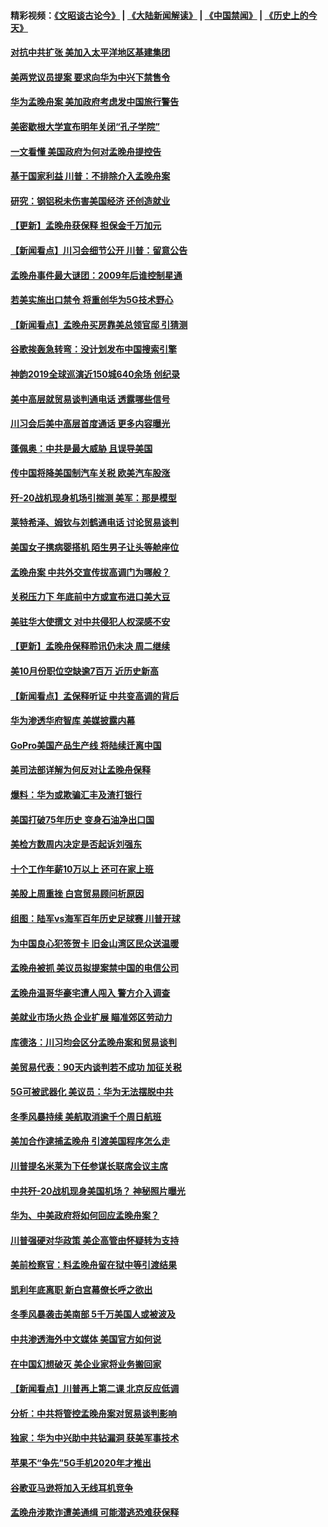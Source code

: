 #### 精彩视频：[《文昭谈古论今》](https://github.com/gfw-breaker/wenzhao/blob/master/README.md?t=12121831) | [《大陆新闻解读》](https://github.com/gfw-breaker/ntdtv-comedy/blob/master/README.md?t=12121831) | [《中国禁闻》](https://github.com/gfw-breaker/ntdtv-news/blob/master/README.md?t=12121831) | [《历史上的今天》](https://github.com/gfw-breaker/today-in-history/blob/master/README.md?t=12121831) 

#### [对抗中共扩张 美加入太平洋地区基建集团](../pages/nsc412/n10905358.md?t=12121831) 

#### [美两党议员提案 要求向华为中兴下禁售令](../pages/nsc412/n10905082.md?t=12121831) 

#### [华为孟晚舟案 美加政府考虑发中国旅行警告](../pages/nsc412/n10905019.md?t=12121831) 

#### [美密歇根大学宣布明年关闭“孔子学院”](../pages/nsc412/n10904857.md?t=12121831) 

#### [一文看懂 美国政府为何对孟晚舟提控告](../pages/nsc412/n10904250.md?t=12121831) 

#### [基于国家利益 川普：不排除介入孟晚舟案](../pages/nsc412/n10905006.md?t=12121831) 

#### [研究：钢铝税未伤害美国经济 还创造就业](../pages/nsc412/n10904853.md?t=12121831) 

#### [【更新】孟晚舟获保释 担保金千万加元](../pages/nsc412/n10904401.md?t=12121831) 

#### [【新闻看点】川习会细节公开 川普：留意公告](../pages/nsc412/n10904509.md?t=12121831) 

#### [孟晚舟事件最大谜团：2009年后谁控制星通](../pages/nsc412/n10904127.md?t=12121831) 

#### [若美实施出口禁令 将重创华为5G技术野心](../pages/nsc412/n10904530.md?t=12121831) 

#### [【新闻看点】孟晚舟买房靠美总领官邸 引猜测](../pages/nsc412/n10904128.md?t=12121831) 

#### [谷歌挨轰急转弯：没计划发布中国搜索引擎](../pages/nsc412/n10904443.md?t=12121831) 

#### [神韵2019全球巡演近150城640余场 创纪录](../pages/nsc412/n10904409.md?t=12121831) 

#### [美中高层就贸易谈判通电话 透露哪些信号](../pages/nsc412/n10904135.md?t=12121831) 

#### [川习会后美中高层首度通话 更多内容曝光](../pages/nsc412/n10904178.md?t=12121831) 

#### [蓬佩奥：中共是最大威胁 且误导美国](../pages/nsc412/n10904047.md?t=12121831) 

#### [传中国将降美国制汽车关税 欧美汽车股涨](../pages/nsc412/n10904018.md?t=12121831) 

#### [歼-20战机现身机场引揣测 美军：那是模型](../pages/nsc412/n10903152.md?t=12121831) 

#### [莱特希泽、姆钦与刘鹤通电话 讨论贸易谈判](../pages/nsc412/n10902887.md?t=12121831) 

#### [美国女子携病婴搭机 陌生男子让头等舱座位](../pages/nsc412/n10902969.md?t=12121831) 

#### [孟晚舟案 中共外交宣传拔高调门为哪般？](../pages/nsc412/n10902536.md?t=12121831) 

#### [关税压力下 年底前中方或宣布进口美大豆](../pages/nsc412/n10902217.md?t=12121831) 

#### [美驻华大使撰文 对中共侵犯人权深感不安](../pages/nsc412/n10902576.md?t=12121831) 

#### [【更新】孟晚舟保释聆讯仍未决 周二继续](../pages/nsc412/n10902280.md?t=12121831) 

#### [美10月份职位空缺逾7百万 近历史新高](../pages/nsc412/n10902206.md?t=12121831) 

#### [【新闻看点】孟保释听证 中共变高调的背后](../pages/nsc412/n10902083.md?t=12121831) 

#### [华为渗透华府智库 美媒披露内幕](../pages/nsc412/n10902192.md?t=12121831) 

#### [GoPro美国产品生产线 将陆续迁离中国](../pages/nsc412/n10902041.md?t=12121831) 

#### [美司法部详解为何反对让孟晚舟保释](../pages/nsc412/n10902113.md?t=12121831) 

#### [爆料：华为或欺骗汇丰及渣打银行](../pages/nsc412/n10902104.md?t=12121831) 

#### [美国打破75年历史 变身石油净出口国](../pages/nsc412/n10902043.md?t=12121831) 

#### [美检方数周内决定是否起诉刘强东](../pages/nsc412/n10902024.md?t=12121831) 

#### [十个工作年薪10万以上 还可在家上班](../pages/nsc412/n10898161.md?t=12121831) 

#### [美股上周重挫 白宫贸易顾问析原因](../pages/nsc412/n10900589.md?t=12121831) 

#### [组图：陆军vs海军百年历史足球赛 川普开球](../pages/nsc412/n10901263.md?t=12121831) 

#### [为中国良心犯签贺卡 旧金山湾区民众送温暖](../pages/nsc412/n10901106.md?t=12121831) 

#### [孟晚舟被抓 美议员拟提案禁中国的电信公司](../pages/nsc412/n10900836.md?t=12121831) 

#### [孟晚舟温哥华豪宅遭人闯入 警方介入调查](../pages/nsc412/n10900752.md?t=12121831) 

#### [美就业市场火热 企业扩展 瞄准郊区劳动力](../pages/nsc412/n10900194.md?t=12121831) 

#### [库德洛：川习均会区分孟晚舟案和贸易谈判](../pages/nsc412/n10900460.md?t=12121831) 

#### [美贸易代表：90天内谈判若不成功 加征关税](../pages/nsc412/n10900378.md?t=12121831) 

#### [5G可被武器化 美议员：华为无法摆脱中共](../pages/nsc412/n10900268.md?t=12121831) 

#### [冬季风暴持续 美航取消逾千个周日航班](../pages/nsc412/n10900103.md?t=12121831) 

#### [美加合作逮捕孟晚舟 引渡美国程序怎么走](../pages/nsc412/n10899536.md?t=12121831) 

#### [川普提名米莱为下任参谋长联席会议主席](../pages/nsc412/n10899819.md?t=12121831) 

#### [中共歼-20战机现身美国机场？ 神秘照片曝光](../pages/nsc412/n10899663.md?t=12121831) 

#### [华为、中美政府将如何回应孟晚舟案？](../pages/nsc412/n10899591.md?t=12121831) 

#### [川普强硬对华政策 美企高管由怀疑转为支持](../pages/nsc412/n10899481.md?t=12121831) 

#### [美前检察官：料孟晚舟留在狱中等引渡结果](../pages/nsc412/n10899248.md?t=12121831) 

#### [凯利年底离职  新白宫幕僚长呼之欲出](../pages/nsc412/n10899433.md?t=12121831) 

#### [冬季风暴袭击美南部 5千万美国人或被波及](../pages/nsc412/n10899143.md?t=12121831) 

#### [中共渗透海外中文媒体 美国官方如何说](../pages/nsc412/n10893253.md?t=12121831) 

#### [在中国幻想破灭 美企业家将业务搬回家](../pages/nsc412/n10899238.md?t=12121831) 

#### [【新闻看点】川普再上第二课 北京反应低调](../pages/nsc412/n10899200.md?t=12121831) 

#### [分析：中共将管控孟晚舟案对贸易谈判影响](../pages/nsc412/n10899115.md?t=12121831) 

#### [独家：华为中兴助中共钻漏洞 获美军事技术](../pages/nsc412/n10899158.md?t=12121831) 

#### [苹果不“争先”5G手机2020年才推出](../pages/nsc412/n10898579.md?t=12121831) 

#### [谷歌亚马逊将加入无线耳机竞争](../pages/nsc412/n10898571.md?t=12121831) 

#### [孟晚舟涉欺诈遭美通缉 可能潜逃恐难获保释](../pages/nsc412/n10898102.md?t=12121831) 

